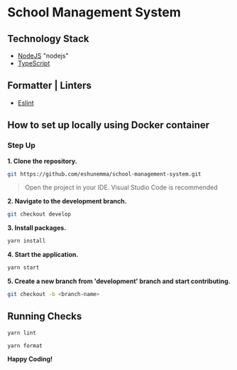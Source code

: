 # School Management System

## Technology Stack

- [NodeJS](https://nodejs.org/en) "nodejs"
- [TypeScript](https://www.typescriptlang.org/ "typescript")

## Formatter | Linters

- [Eslint](https://eslint.org/ "EsLint")

## How to set up locally using Docker container

### Step Up

**1. Clone the repository.**

```sh
git https://github.com/eshunemma/school-management-system.git
```

> Open the project in your IDE. Visual Studio Code is recommended

**2. Navigate to the development branch.**

```sh
git checkout develop
```

**3. Install packages.**

```sh
yarn install
```

**4. Start the application.**

```sh
yarn start
```

**5. Create a new branch from 'development' branch and start contributing.**

```sh
git checkout -b <branch-name>
```

## Running Checks

```sh
yarn lint
```

```sh
yarn format
```

**Happy Coding!**
